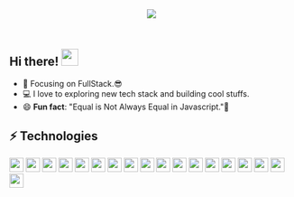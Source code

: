 <div  align="center">
  <img alig src="https://res.cloudinary.com/dlkmarlgw/image/upload/v1685902878/Heading_x0p5va.gif" />
</div>
<h2 align="left">
 <abc>
  <br>Hi there! <img src="https://res.cloudinary.com/dlkmarlgw/image/upload/v1685901466/wave_sqlva2.gif" width="30"><br>
 </abc>
</h2>

- 🔭 Focusing on FullStack.😎
- 💻 I love to exploring new tech stack and building cool stuffs.
- 😄 **Fun fact**: "Equal is Not Always Equal in Javascript."🤣

## ⚡ Technologies

<span>
  <img src="https://img.shields.io/badge/JavaScript-F7DF1E?style=flat-square&logo=javascript&logoColor=black" height="25">
  <img src="https://img.shields.io/badge/-Node.js-43853D?style=flat-square&logo=Node.js"height="25">
  <img src="https://img.shields.io/badge/React.js-0081CB?style=flat-square&logo=react&logoColor=61DAFB"height="25">
    <img src="https://img.shields.io/badge/-Redux-181717?style=flat-square&logo=redux"height="25">
  <img src="https://img.shields.io/badge/-Java-E34A86?style=flat-square&logo=java"height="25">
  <img src="https://img.shields.io/badge/-C++-00599C?style=flat-square&logo=c" height="25"height="25">
  <img src="https://img.shields.io/badge/-HTML5-E34F26?style=flat-square&logo=html5&logoColor=white"height="25">
  <img src="https://img.shields.io/badge/-CSS3-1572B6?style=flat-square&logo=css3"height="25">
  <img src="https://img.shields.io/badge/-Tailwind-1272D8?style=flat-square&logo=tailwind-css"height="25">
  <img src="https://img.shields.io/badge/-Bootstrap-563D7C?style=flat-square&logo=bootstrap"height="25">
  <img src="https://img.shields.io/badge/-MaterialUi-00599C?style=flat-square&logo="height="25">
  <img src="https://img.shields.io/badge/MongoDB-F7F7F7?style=flat-square&logo=mongodb&logoColor=49A248"height="25">
  <img src="https://img.shields.io/badge/MySQL-005C84?style=flat-square&logo=mysql&logoColor=whitesql"height="25">
  <img src="https://img.shields.io/badge/-Git-black?style=flat-square&logo=git"height="25">
  <img src="https://img.shields.io/badge/-GitHub-181717?style=flat-square&logo=github"height="25">
  <img src="https://img.shields.io/badge/Postman-f7f7f7?style=flastic&logo=Postman&logoColor=FF6C37b"height="25">
  <img src="https://img.shields.io/badge/VisualStudio-2C2B30?style=flastic&logo=VisualStudioCode&logoColor=007ACC"height="25">
  <img src="https://img.shields.io/badge/Netlify-00C7B7?style=flat-square&logo=netlify&logoColor=white"height="25">

</span>


